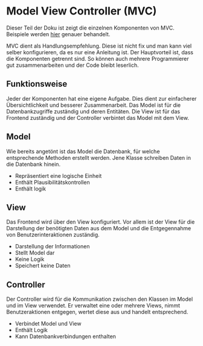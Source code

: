 # Model View Controller (MVC)

Dieser Teil der Doku ist zeigt die einzelnen Komponenten von MVC. Beispiele werden [hier](../Woche6/MVC.md) genauer behandelt.

MVC dient als Handlungsempfehlung. Diese ist nicht fix und man kann viel selber konfigurieren, da es nur eine Anleitung ist. Der Hauptvorteil ist, dass die Komponenten getrennt sind. So können auch mehrere Programmierer gut zusammenarbeiten und der Code bleibt leserlich.

## Funktionsweise

Jeder der Komponenten hat eine eigene Aufgabe. Dies dient zur einfacherer Übersichtlichkeit und besserer Zusammenarbeit. Das Model ist für die Datenbankzugriffe zuständig und deren Entitäten. Die View ist für das Frontend zuständig und der Controller verbintet das Model mit dem View.

## Model

Wie bereits angetönt ist das Model die Datenbank, für welche entsprechende Methoden erstellt werden. Jene Klasse schreiben Daten in die Datenbank hinein.

- Repräsentiert eine logische Einheit
- Enthält Plausibilitätskontrollen
- Enthält logik

## View

Das Frontend wird über den View konfiguriert. Vor allem ist der View für die Darstellung der benötigten Daten aus dem Model und die Entgegennahme von Benutzerinteraktionen zuständig.

- Darstellung der Informationen
- Stellt Model dar
- Keine Logik
- Speichert keine Daten

## Controller

Der Controller wird für die Kommunikation zwischen den Klassen im Model und im View verwendet. Er verwaltet eine oder mehrere Views, nimmt Benutzeraktionen entgegen, wertet diese aus und handelt entsprechend.

- Verbindet Model und View
- Enthält Logik
- Kann Datenbankverbindungen enthalten
  